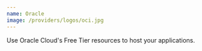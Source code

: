 ```yaml
---
name: Oracle
image: /providers/logos/oci.jpg
---
```

Use Oracle Cloud's Free Tier resources to host your applications.
